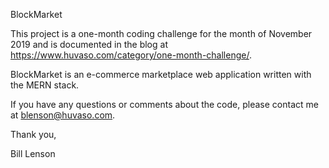 BlockMarket

This project is a one-month coding challenge for the month of November 2019 and is documented in the blog at https://www.huvaso.com/category/one-month-challenge/. 

BlockMarket is an e-commerce marketplace web application written with the MERN stack. 

If you have any questions or comments about the code, please contact me at blenson@huvaso.com.

Thank you,

Bill Lenson
